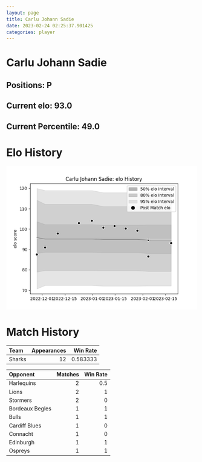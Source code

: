 ```yaml
---  
layout: page  
title: Carlu Johann Sadie  
date: 2023-02-24 02:25:37.901425  
categories: player  
---
```

# Carlu Johann Sadie

## Positions: P

## Current elo: 93.0

## Current Percentile: 49.0

# Elo History


![elo history](history_CarluJohannSadie.png)
# Match History


| Team   |   Appearances |   Win Rate |
|:-------|--------------:|-----------:|
| Sharks |            12 |   0.583333 |

| Opponent        |   Matches |   Win Rate |
|:----------------|----------:|-----------:|
| Harlequins      |         2 |        0.5 |
| Lions           |         2 |        1   |
| Stormers        |         2 |        0   |
| Bordeaux Begles |         1 |        1   |
| Bulls           |         1 |        1   |
| Cardiff Blues   |         1 |        0   |
| Connacht        |         1 |        0   |
| Edinburgh       |         1 |        1   |
| Ospreys         |         1 |        1   |